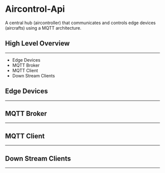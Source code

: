 # Aircontrol-Api
A central hub (aircontroller) that communicates and controls edge devices (aircrafts) using a MQTT architecture. 

## High Level Overview
---
- Edge Devices
- MQTT Broker
- MQTT Client
- Down Stream Clients

## Edge Devices
---

## MQTT Broker
---

## MQTT Client
---

## Down Stream Clients
---